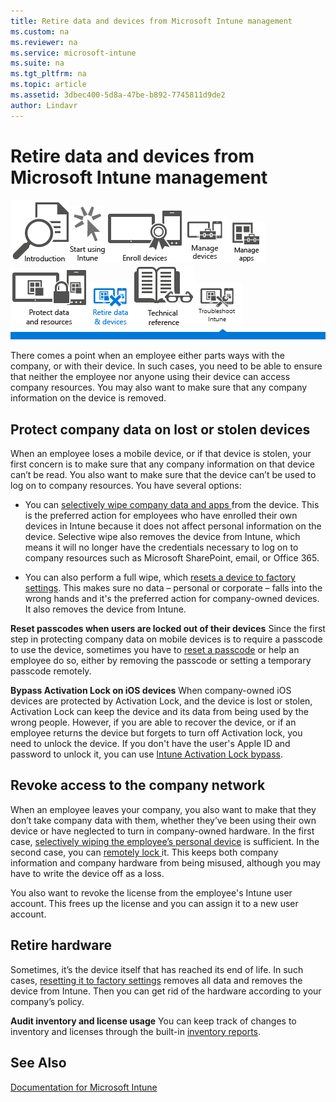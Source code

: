 ```yaml
---
title: Retire data and devices from Microsoft Intune management
ms.custom: na
ms.reviewer: na
ms.service: microsoft-intune
ms.suite: na
ms.tgt_pltfrm: na
ms.topic: article
ms.assetid: 3dbec400-5d8a-47be-b892-7745811d9de2
author: Lindavr
---
```

# Retire data and devices from Microsoft Intune management
[![](../Image/Nav-Icons/WIT_Tile_W_Overview.png)](https://technet.microsoft.com/library/dn646960.aspx/?WT.mc_id=IntuneOverview20150801)[![](../Image/Nav-Icons/WIT_Tile_W_GetStarted.png)](https://technet.microsoft.com/library/dn646953.aspx/?WT.mc_id=IntuneGS20150801)[![](../Image/Nav-Icons/WIT_Tile_W_EnrollDevices.png)](https://technet.microsoft.com/library/dn646962.aspx/?WT.mc_id=IntuneEnroll20150801)[![](../Image/Nav-Icons/WIT_Tile_W_ManageDevices.png)](https://technet.microsoft.com/library/mt313202.aspx/?WT.mc_id=IntuneConfig20150801)[![](../Image/Nav-Icons/WIT_Tile_W_ManageApps.png)](https://technet.microsoft.com/library/dn646965.aspx/?WT.mc_id=IntuneDeploy20150801)[![](../Image/Nav-Icons/WIT_Tile_W_ProtectResources.png)](https://technet.microsoft.com/library/mt313203.aspx/?WT.mc_id=IntuneProtect20150801)![](../Image/Nav-Icons/WIT_Tile_W_RetireDevicesHighlight.png)[![](../Image/Nav-Icons/WIT_Tile_W_TechnicalReference.png)](https://technet.microsoft.com/library/mt282239.aspx/?WT.mc_id=IntuneTR20150801)[![](../Image/Nav-Icons/WIT_Tile_W_Troubleshooting.png)](https://technet.microsoft.com/library/mt345521.aspx)
![](../Image/Nav-Icons/WIT_Banner_RetireDevices.png)

There comes a point when an employee either parts ways with the company, or with their device. In such cases, you need to be able to ensure
		   that neither the employee nor anyone using their device can access company resources. You may also want to make sure that any company 
			information on the device is removed.

## Protect company data on lost or stolen devices
When an employee loses a mobile device, or if that device is stolen, your first concern is to make sure that any company information on that device can’t be read. You also want to make sure that the device can’t be used to log on to company resources. You have several options:

-   You can [ selectively wipe company data and apps ](https://technet.microsoft.com/library/jj676679.aspx) from the device. This is the preferred action for employees who have enrolled their own devices in Intune because it does not affect personal information on the device. Selective wipe also removes the device from Intune, which means it will no longer have the credentials necessary to log on to company resources such as Microsoft SharePoint, email, or Office 365.

-   You can also perform a full wipe, which [ resets a device to factory settings](https://technet.microsoft.com/library/jj676679.aspx). This makes sure no data – personal or corporate – falls into the wrong hands and it's the preferred action for company-owned devices. It also removes the device from Intune.

**Reset passcodes when users are locked out of their devices**
Since the first step in protecting company data on mobile devices is to require a passcode to use the device, sometimes you have to [reset a passcode](https://technet.microsoft.com/library/jj676679.aspx#BKMK_passcode) or help an employee do so, either by removing the passcode or setting a temporary passcode remotely.

**Bypass Activation Lock on iOS devices**
When company-owned iOS devices are protected by Activation Lock, and the device is lost or stolen, Activation Lock can keep the device and its data from being used by the wrong people. However, if you are able to recover the device, or if an employee returns the device but forgets to turn off Activation lock, you need to unlock the device. If you don't have the user's Apple ID and password to unlock it, you can use [Intune Activation Lock bypass](https://technet.microsoft.com/library/mt414176.aspx).

## Revoke access to the company network
When an employee leaves your company, you also want to make that they don’t take company data with them, whether they’ve been using their own device or have neglected to turn in company-owned hardware.  In the first case, [selectively wiping the employee’s personal device](https://technet.microsoft.com/library/jj676679.aspx) is sufficient. In the second case, you can [remotely lock ](https://technet.microsoft.com/library/jj676679.aspx) it. This keeps both company information and company hardware from being misused, although you may have to write the device off as a loss.

You also want to revoke the license from the employee's Intune user account. This frees up the license and you can assign it to a new user  account.

## Retire hardware
Sometimes, it’s the device itself that has reached its end of life. In such cases, [resetting it to factory settings](https://technet.microsoft.com/library/jj676679.aspx) removes all data and removes the device from Intune. Then you can get rid of the hardware according to your company’s policy.

**Audit inventory and license usage**
You can keep track of changes to inventory and licenses through the built-in [inventory reports](https://technet.microsoft.com/library/dn646977.aspx).

## See Also
[Documentation for Microsoft Intune](../Topic/Documentation-for-Microsoft-Intune.md)

